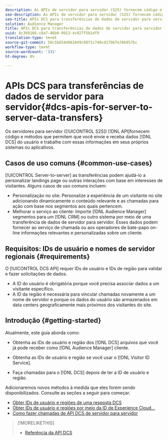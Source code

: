 ```yaml
---
description: As APIs de servidor para servidor (S2S) fornecem código e métodos que permitem que você envie e receba dados de usuário do DCS e trabalhe com essas informações em seus próprios sistemas ou aplicativos.
seo-description: As APIs de servidor para servidor (S2S) fornecem código e métodos que permitem que você envie e receba dados de usuário do DCS e trabalhe com essas informações em seus próprios sistemas ou aplicativos.
seo-title: APIs DCS para transferências de dados de servidor para servidor
solution: Audience Manager
title: APIs DCS para transferências de dados de servidor para servidor
uuid: 8c369166-c8a7-46b0-9913-4c027f5b1df9
translation-type: tm+mt
source-git-commit: 50c5b654d962649c98f1c740cd17967e70b957bc
workflow-type: tm+mt
source-wordcount: '331'
ht-degree: 0%

---
```



# APIs DCS para transferências de dados de servidor para servidor{#dcs-apis-for-server-to-server-data-transfers}

Os servidores para servidor ([!UICONTROL S2S]) [!DNL API]fornecem código e métodos que permitem que você envie e receba dados [!DNL DCS] do usuário e trabalhe com essas informações em seus próprios sistemas ou aplicativos.

## Casos de uso comuns {#common-use-cases}

[!UICONTROL Server-to-server] as transferências podem ajudá-lo a personalizar landings page ou outras interações com base em interesses de visitantes. Alguns casos de uso comuns incluem:

* Personalização no site: Personalize a experiência de um visitante no site adicionando dinamicamente o conteúdo relevante e as chamadas para ação com base nos segmentos aos quais pertencem.
* Melhorar o serviço ao cliente: Importe [!DNL Audience Manager] segmentos para um [!DNL CRM] ou outro sistema por meio de uma transferência de dados de servidor para servidor. Esses dados podem fornecer ao serviço de chamada ou aos operadores de bate-papo on-line informações relevantes e personalizadas sobre um cliente.

## Requisitos: IDs de usuário e nomes de servidor regionais {#requirements}

O [!UICONTROL DCS API] requer IDs de usuário e IDs de região para validar e fazer solicitações de dados.

* A ID do usuário é obrigatória porque você precisa associar dados a um visitante específico.
* A ID da região é necessária para vincular chamadas novamente a um nome de servidor e porque os dados do usuário são armazenados em data centers geograficamente mais próximos dos visitantes do site.

## Introdução {#getting-started}

Atualmente, este guia aborda como:

* Obtenha as IDs de usuário e região dos [!DNL DCS] arquivos que você já pode receber como [!DNL Audience Manager] cliente.

* Obtenha as IDs de usuário e região se você usar o [!DNL Visitor ID Service].
* Faça chamadas para o [!DNL DCS] depois de ter a ID de usuário e região.

Adicionaremos novos métodos à medida que eles forem sendo disponibilizados. Consulte as seções a seguir para começar.

* [Obter IDs de usuário e regiões de uma resposta DCS](dcs-aam-ids.md)
* [Obter IDs de usuário e regiões por meio da ID de Experience Cloud...](dcs-mcid-ids.md)
* [Como fazer chamadas de API DCS de servidor para servidor](dcs-s2s-calls.md)

>[!MORELIKETHIS]
>
>* [Referência da API DCS](../../../api/dcs-intro/dcs-api-reference/dcs-api-methods.md)

